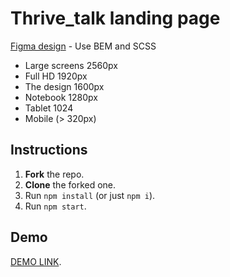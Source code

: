 # Thrive_talk landing page
[Figma design](https://www.figma.com/file/aHd2rHMrnzDXhowLuIQjIyVQ/ThriveTalk-Landing-Page?node-id=0%3A1) - Use BEM and SCSS
- Large screens 2560px
- Full HD 1920px
- The design 1600px
- Notebook 1280px
- Tablet 1024
- Mobile (> 320px)


## Instructions
1. **Fork** the repo.
2. **Clone** the forked one.
3. Run `npm install` (or just `npm i`).
4. Run `npm start`.

## Demo
  [DEMO LINK](https://ivan-panchenko1992.github.io/Thrive_talk/).

